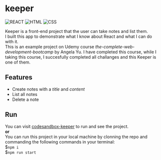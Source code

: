 # keeper
![REACT](https://img.shields.io/badge/-REACT-important) ![HTML](https://img.shields.io/badge/-HTML-blue) ![CSS](https://img.shields.io/badge/-CSS-yellow)

Keeper is a front-end project that the user can take notes and list them.  
I built this app to demonstrate what I know about React and what I can do with it.  
This is an example project on Udemy course _the-complete-web-development-bootcamp_ by Angela Yu. I have completed this course, while I taking this course, I succesfully completed all challanges and this Keeper is one of them.

## Features
- Create notes with a _title_ and _content_
- List all notes
- Delete a note

## Run
You can visit [codesandbox-keeper](https://codesandbox.io/s/keeper-go43d) to run and see the project.  
**or**  
You can run this project in your local machine by clonning the repo and commanding the following commands in your terminal:  
$`npm i`  
$`npm run start`


